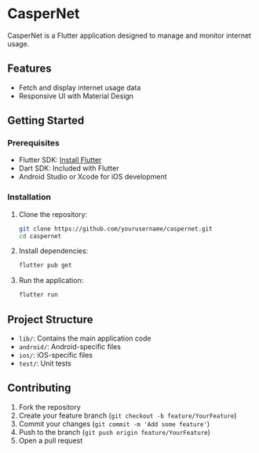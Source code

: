 # CasperNet

CasperNet is a Flutter application designed to manage and monitor internet usage.

## Features

- Fetch and display internet usage data
- Responsive UI with Material Design

## Getting Started

### Prerequisites

- Flutter SDK: [Install Flutter](https://flutter.dev/docs/get-started/install)
- Dart SDK: Included with Flutter
- Android Studio or Xcode for iOS development

### Installation

1. Clone the repository:
    ```sh
    git clone https://github.com/yourusername/caspernet.git
    cd caspernet
    ```

2. Install dependencies:
    ```sh
    flutter pub get
    ```

3. Run the application:
    ```sh
    flutter run
    ```

## Project Structure

- `lib/`: Contains the main application code
- `android/`: Android-specific files
- `ios/`: iOS-specific files
- `test/`: Unit tests

## Contributing

1. Fork the repository
2. Create your feature branch (`git checkout -b feature/YourFeature`)
3. Commit your changes (`git commit -m 'Add some feature'`)
4. Push to the branch (`git push origin feature/YourFeature`)
5. Open a pull request

